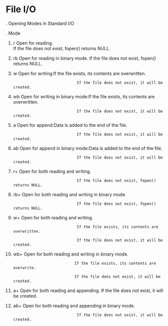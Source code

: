 # File I/O

. Opening Modes in Standard I/O

. Mode	

1. r	Open for reading.	
                                   If the file does not exist, fopen() returns NULL.

2. rb	Open for reading in binary mode.
                                   If the file does not exist, fopen() returns NULL.

3. w	Open for writing:If the file exists, its contents are overwritten.

                                   If the file does not exist, it will be created.

4. wb	Open for writing in binary mode:If the file exists, its contents are overwritten.

                                   If the file does not exist, it will be created.

                            
5. a	Open for append:Data is added to the end of the file.	

                                   If the file does not exist, it will be created.

6. ab	Open for append in binary mode:Data is added to the end of the file.

                                   If the file does not exist, it will be created.

7. r+	Open for both reading and writing.

                                   If the file does not exist, fopen() returns NULL.

8. rb+	Open for both reading and writing in binary mode.	

                                   If the file does not exist, fopen() returns NULL.

9. w+	Open for both reading and writing.	

                                   If the file exists, its contents are overwritten.

                                   If the file does not exist, it will be created.

10. wb+	Open for both reading and writing in binary mode.	

                                   If the file exists, its contents are overwrite.

                                   If the file does not exist, it will be created.

11. a+	Open for both reading and appending.
                                   If the file does not exist, it will be created.


12. ab+	Open for both reading and appending in binary mode.

                                    If the file does not exist, it will be created.



